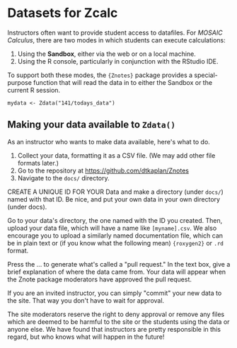 # Datasets for Zcalc

Instructors often want to provide student access to datafiles. For *MOSAIC Calculus*, there are two modes in which students can execute calculations:

1. Using the **Sandbox**, either via the web or on a local machine.
2. Using the R console, particularly in conjunction with the RStudio IDE.

To support both these modes, the `{Znotes}` package provides a special-purpose function that will read the data in to either the Sandbox or the current R session.

```{r eval=FALSE}
mydata <- Zdata("141/todays_data")
```

## Making your data available to `Zdata()`

As an instructor who wants to make data available, here's what to do.

1. Collect your data, formatting it as a CSV file. (We may add other file formats later.)
2. Go to the repository at <https://github.com/dtkaplan/Znotes>
3. Navigate to the `docs/` directory.

CREATE A UNIQUE ID FOR YOUR Data and make a directory (under `docs/`) named with that ID. Be nice, and put your own data in your own directory (under docs).

Go to your data's directory, the one named with the ID you created. Then, upload your data file, which will have a name like `[myname].csv`. We also encourage you to upload a similarly named documentation file, which can be in plain text or (if you know what the following mean) `{roxygen2}` or `.rd` format.

Press the ... to generate what's called a "pull request." In the text box, give a brief explanation of where the data came from. Your data will appear when the Znote package moderators have approved the pull request.

If you are an invited instructor, you can simply "commit" your new data to the site. That way you don't have to wait for approval.

The site moderators reserve the right to deny approval or remove any files which are deemed to be harmful to the site or the students using the data or anyone else. We have found that instructors are pretty responsible in this regard, but who knows what will happen in the future!
